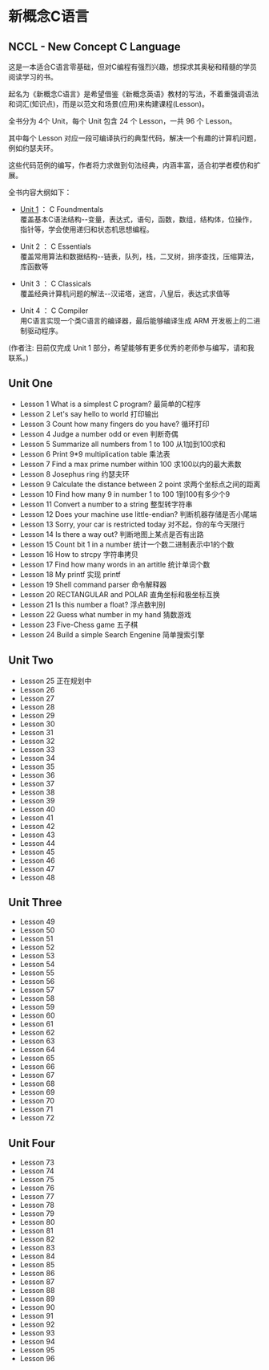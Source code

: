 新概念C语言
=============================

## NCCL - New Concept C Language  

这是一本适合C语言零基础，但对C编程有强烈兴趣，想探求其奥秘和精髓的学员阅读学习的书。

起名为《新概念C语言》是希望借鉴《新概念英语》教材的写法，不着重强调语法和词汇(知识点)，而是以范文和场景(应用)来构建课程(Lesson)。

全书分为 4个 Unit，每个 Unit 包含 24 个 Lesson，一共 96 个 Lesson。

其中每个 Lesson 对应一段可编译执行的典型代码，解决一个有趣的计算机问题，例如约瑟夫环。

这些代码范例的编写，作者将力求做到句法经典，内涵丰富，适合初学者模仿和扩展。

全书内容大纲如下：

* [Unit 1](NCCL/blob/master/Unit-1/README.md) ： C Foundmentals  
覆盖基本C语法结构--变量，表达式，语句，函数，数组，结构体，位操作，指针等，学会使用递归和状态机思想编程。

* Unit 2 ： C Essentials   
覆盖常用算法和数据结构--链表，队列，栈，二叉树，排序查找，压缩算法，库函数等

* Unit 3 ： C Classicals  
覆盖经典计算机问题的解法--汉诺塔，迷宫，八皇后，表达式求值等

* Unit 4 ： C Compiler  
用C语言实现一个类C语言的编译器，最后能够编译生成 ARM 开发板上的二进制驱动程序。

(作者注: 目前仅完成 Unit 1 部分，希望能够有更多优秀的老师参与编写，请和我联系。)

## Unit One
* Lesson 1    What is a simplest C program? 最简单的C程序
* Lesson 2    Let's say hello to world 打印输出
* Lesson 3    Count how many fingers do you have? 循环打印
* Lesson 4    Judge a number odd or even 判断奇偶
* Lesson 5    Summarize all numbers from 1 to 100 从1加到100求和
* Lesson 6    Print 9*9 multiplication table 乘法表
* Lesson 7    Find a max prime number within 100 求100以内的最大素数
* Lesson 8    Josephus ring 约瑟夫环
* Lesson 9    Calculate the distance between 2 point 求两个坐标点之间的距离
* Lesson 10    Find how many 9 in number 1 to 100 1到100有多少个9
* Lesson 11    Convert a number to a string 整型转字符串
* Lesson 12    Does your machine use little-endian? 判断机器存储是否小尾端
* Lesson 13    Sorry, your car is restricted today 对不起，你的车今天限行
* Lesson 14    Is there a way out? 判断地图上某点是否有出路
* Lesson 15    Count bit 1 in a number 统计一个数二进制表示中1的个数
* Lesson 16    How to strcpy 字符串拷贝
* Lesson 17    Find how many words in an artitle 统计单词个数
* Lesson 18    My printf 实现 printf
* Lesson 19    Shell command parser 命令解释器
* Lesson 20    RECTANGULAR and POLAR 直角坐标和极坐标互换
* Lesson 21    Is this number a float? 浮点数判别
* Lesson 22    Guess what number in my hand 猜数游戏
* Lesson 23    Five-Chess game 五子棋
* Lesson 24    Build a simple Search Engenine 简单搜索引擎

## Unit Two
* Lesson 25    正在规划中
* Lesson 26    
* Lesson 27    
* Lesson 28    
* Lesson 29 
* Lesson 30 
* Lesson 31 
* Lesson 32 
* Lesson 33 
* Lesson 34 
* Lesson 35 
* Lesson 36 
* Lesson 37 
* Lesson 38 
* Lesson 39 
* Lesson 40 
* Lesson 41 
* Lesson 42 
* Lesson 43 
* Lesson 44 
* Lesson 45 
* Lesson 46 
* Lesson 47 
* Lesson 48 

## Unit Three
* Lesson 49   
* Lesson 50   
* Lesson 51   
* Lesson 52   
* Lesson 53  
* Lesson 54 
* Lesson 55 
* Lesson 56 
* Lesson 57 
* Lesson 58 
* Lesson 59 
* Lesson 60 
* Lesson 61 
* Lesson 62 
* Lesson 63 
* Lesson 64 
* Lesson 65 
* Lesson 66 
* Lesson 67 
* Lesson 68 
* Lesson 69 
* Lesson 70 
* Lesson 71 
* Lesson 72 

## Unit Four
* Lesson 73 
* Lesson 74 
* Lesson 75 
* Lesson 76 
* Lesson 77 
* Lesson 78 
* Lesson 79 
* Lesson 80 
* Lesson 81 
* Lesson 82 
* Lesson 83 
* Lesson 84 
* Lesson 85 
* Lesson 86 
* Lesson 87 
* Lesson 88 
* Lesson 89 
* Lesson 90 
* Lesson 91 
* Lesson 92 
* Lesson 93 
* Lesson 94 
* Lesson 95 
* Lesson 96 


